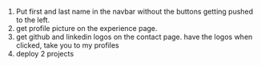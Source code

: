 1. Put first and last name in the navbar without the buttons getting pushed to the left.
2. get profile picture on the experience page.
3. get github and linkedin logos on the contact page. have the logos when clicked, take you to my profiles
4. deploy 2 projects
